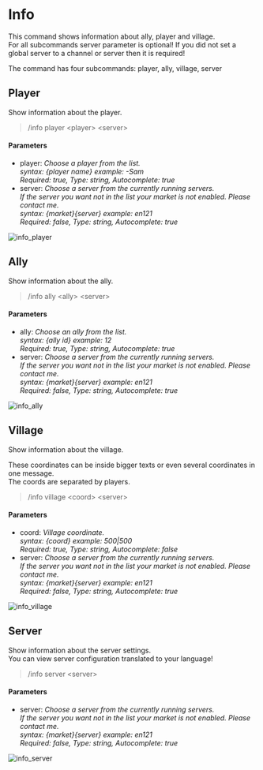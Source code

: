 # Info

This command shows information about ally, player and village.
<br>For all subcommands server parameter is optional! If you did not set a global server to a channel or server then it is required!

The command has four subcommands: player, ally, village, server

## Player

Show information about the player.

>/info player \<player> \<server>

#### Parameters

- player: *Choose a player from the list.<br>syntax: {player name} example: -Sam<br>Required: true, Type: string, Autocomplete: true*
- server: *Choose a server from the currently running servers.<br>If the server you want not in the list your market is not enabled. Please contact me.  <br>syntax: {market}{server} example: en121<br>Required: false, Type: string, Autocomplete: true*

![info_player](images/info/player.jpg "info_player")

## Ally

Show information about the ally.

>/info ally \<ally> \<server>

#### Parameters

- ally: *Choose an ally from the list.<br>syntax: {ally id} example: 12<br>Required: true, Type: string, Autocomplete: true*
- server: *Choose a server from the currently running servers.<br>If the server you want not in the list your market is not enabled. Please contact me.  <br>syntax: {market}{server} example: en121<br>Required: false, Type: string, Autocomplete: true*

![info_ally](images/info/ally.jpg "info_ally")

## Village

Show information about the village.

These coordinates can be inside bigger texts or even several coordinates in one message.
<br>The coords are separated by players.

>/info village \<coord> \<server>

#### Parameters

- coord: *Village coordinate.<br>syntax: {coord} example: 500|500<br>Required: true, Type: string, Autocomplete: false*
- server: *Choose a server from the currently running servers.<br>If the server you want not in the list your market is not enabled. Please contact me.  <br>syntax: {market}{server} example: en121<br>Required: false, Type: string, Autocomplete: true*

![info_village](images/info/coord.jpg "info_village")

## Server

Show information about the server settings.
<br>You can view server configuration translated to your language!

>/info server \<server>

#### Parameters

- server: *Choose a server from the currently running servers.<br>If the server you want not in the list your market is not enabled. Please contact me.  <br>syntax: {market}{server} example: en121<br>Required: false, Type: string, Autocomplete: true*

![info_server](images/info/server.jpg "info_server")